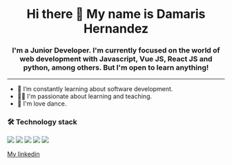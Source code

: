 ## <h1 align="center">Hi there 👋 My name is Damaris Hernandez</h1>


### <p align="center">I'm a Junior Developer. I'm currently focused on the world of web development with Javascript, Vue JS, React JS and python, among others. But I'm open to learn anything!<p/>

***

* 🔭 I’m constantly learning about software development.
* 👩‍🏫 I'm passionate about learning and teaching.
* 💞️ I'm love dance.

### <g-emoji fallback-src="https://github.githubassets.com/images/icons/emoji/unicode/1f6e0.png">🛠 </g-emoji>Technology stack 
<div float=left>
<img src="https://camo.githubusercontent.com/c8d13e1c596a6726b1da8475a9299fac133f95ef009083b48be01f975a44987e/68747470733a2f2f696d672e736869656c64732e696f2f62616467652f2d48544d4c2d3035313232413f7374796c653d666c6174266c6f676f3d48544d4c35" data-canonical-src="https://img.shields.io/badge/-HTML-05122A?style=flat&logo=HTML5" style="max-width: 100%;" >


<img src="https://camo.githubusercontent.com/d738d76484d50c8345c2d01e39364b707285bc7936140858e7909dfe6424efb2/68747470733a2f2f696d672e736869656c64732e696f2f62616467652f2d4353532d3035313232413f7374796c653d666c6174266c6f676f3d43535333266c6f676f436f6c6f723d313537324236" data-canonical-src="https://img.shields.io/badge/-CSS-05122A?style=flat&logo=CSS3&logoColor=1572B6" style="max-width: 100%;">


<img src="https://camo.githubusercontent.com/6e8ce928be6e5866e27140eb0bb25479b52137d75ee0196e7b67c91038a9abc3/68747470733a2f2f696d672e736869656c64732e696f2f62616467652f2d4a6176615363726970742d3035313232413f7374796c653d666c6174266c6f676f3d6a617661736372697074" data-canonical-src="https://img.shields.io/badge/-JavaScript-05122A?style=flat&logo=javascript" style="max-width: 100%;">

<img src = "https://camo.githubusercontent.com/1d60a65352c961dc0bc3bfcddb926a34787b47ffced9bcadeaea32962297ef5a/68747470733a2f2f696d672e736869656c64732e696f2f62616467652f2d507974686f6e2d3035313232413f7374796c653d666c6174266c6f676f3d707974686f6e" style="max-width: 100%;">

<img src = "https://camo.githubusercontent.com/09807d60bef7fe173ae782521252fb89febe297cf24bd373c065f340dd63ce34/68747470733a2f2f696d672e736869656c64732e696f2f62616467652f2d4d7953514c2d3035313232413f7374796c653d666c6174266c6f676f3d6d7973716c" style="max-width: 100%;">

</div>

<span><a href="https://www.linkedin.com/in/damarishernandezdeveloper/" target="_blank">My linkedin</a></span>
